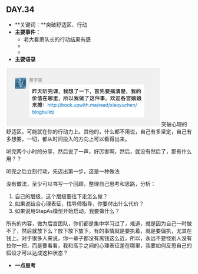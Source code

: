 ## DAY.34
+ **关键词：**突破舒适区、行动
+ **主要事件：**
    + 老大看萧队长的行动结果有感
    + 
    + 
+ **主要语录**


![](./_image/54ed6f21894d7b6435d5aec186c333c.jpg)
突破心理的舒适区，可能就在你的行动力上。其他的，什么都不用说，自己有多坚定，自己有多想要，一切，都从时间投入的方向上可以看得出来。

听完两个小时的分享，然后说了一声，好厉害啊，然后，就没有然后了，那有什么用？？

听完之后立刻行动，先迈出第一步，这是一种做法

没有做法，至少可以书写一个回顾，整理自己思考和思路，分析：

1. 自己的层级，这个层级要往下走怎么做？
2. 如果说结合心理表征，找导师指导，你要付出什么代价？
3. 如果说用StepAs模型开始启动，我要做什么？

所有的内容，做为后宫团队，你们都是集中学习过了，难道，就是因为自己一时做不了，然后就放下么？放下放下放下，有的事情就是要执着，就是要偏执，尤其在钱上。对于很多人来说，你一辈子都没有离钱这么近，所以，永远不要怪别人没有拉你一把，而是要看看，我和高手之间的心理表征差在哪里，我要如何反思自己的假设才可以达成这种状态？

+ **一点思考**